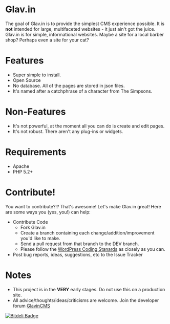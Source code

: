 Glav.in
=======

The goal of Glav.in is to provide the simplest CMS experience possible. It is **not** intended for large, multifaceted websites - it just ain't got the juice. Glav.in is for simple, informational websites. Maybe a site for a local barber shop? Perhaps even a site for your cat?

Features
========

* Super simple to install.
* Open Source
* No database. All of the pages are stored in json files.
* It's named after a catchphrase of a character from The Simpsons.

Non-Features
============

* It's not powerful, at the moment all you can do is create and edit pages.
* It's not robust. There aren't any plug-ins or widgets.

Requirements
============

* Apache
* PHP 5.2+


Contribute!
===========
You want to contribute?!? That's awesome! Let's make Glav.in great! Here are some ways you (yes, you!) can help:

* Contribute Code
   * Fork Glav.in
   * Create a branch containing each change/addition/improvement you'd like to make.
   * Send a pull request from that branch to the DEV branch.
   * Please follow the [WordPress Coding Stanards](http://codex.wordpress.org/WordPress_Coding_Standards) as closely as you can.
* Post bug reports, ideas, suggestions, etc to the Issue Tracker



Notes
=====

* This project is in the **VERY** early stages. Do not use this on a production site.
* All advice/thoughts/ideas/criticisms are welcome. Join the developer forum [GlavinCMS](https://groups.google.com/forum/#!forum/glavincms)

[![Bitdeli Badge](https://d2weczhvl823v0.cloudfront.net/mattsparks/glav.in/trend.png)](https://bitdeli.com/free "Bitdeli Badge")

